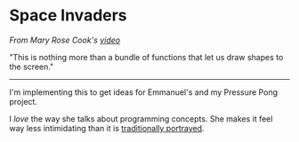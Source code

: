 # Space Invaders

*From Mary Rose Cook's [video](https://vimeo.com/105955605)*

"This is nothing more than a bundle of functions that let us draw shapes to the screen."

----

I'm implementing this to get ideas for Emmanuel's and my Pressure Pong project.

I *love* the way she talks about programming concepts. She makes it feel way less intimidating than it is [traditionally portrayed](http://t0.gstatic.com/images?q=tbn:ANd9GcR_aWE2jilXuTOmm3ZyIFb7Ksdo5G3jd2DHIzCaQZxdywzkt-8F).
